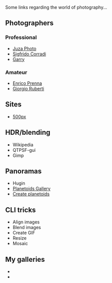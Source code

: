 <!-- 
.. link: 
.. description: 
.. tags: 
.. date: 2013/08/21 12:00:15
.. title: Photos
.. slug: photos
-->

Some links regarding the world of photography...    

## Photographers
### Professional
* [Juza Photo](http://www.juzaphoto.com/home.php?l=it)
* [Sigfrido Corradi](http://www.sigfridocorradi.net/)
* [Garry](http://www.flickr.com/photos/garry61/)
<!--* [Gergo](http://www.flickr.com/photos/pgaalien/) [Antal](http://500px.com/alienart)
[John Tisbury](johntisbury.deviantart.com)
-->

### Amateur

* [Enrico Prenna](http://www.flickr.com/photos/enricoprenna/)
* [Giorgio Ruberti](http://www.flickr.com/photos/giorgio_ruberti/)

## Sites

+ [500px](http://500px.com/)

## HDR/blending

* Wikipedia
* QTPSF-gui
* Gimp

## Panoramas

* Hugin
* [Planetoids Gallery](http://www.visualswirl.com/inspiration/22-amazing-planetoid-photographs/)
* [Create planetoids](http://haloramics.tiedtheleader.com/PlanetoidHowTo/PlanetoidHowTo.html)

## CLI tricks

* Align images
* Blend images
* Create GIF
* Resize
* Mosaic

## My galleries

* 
* 